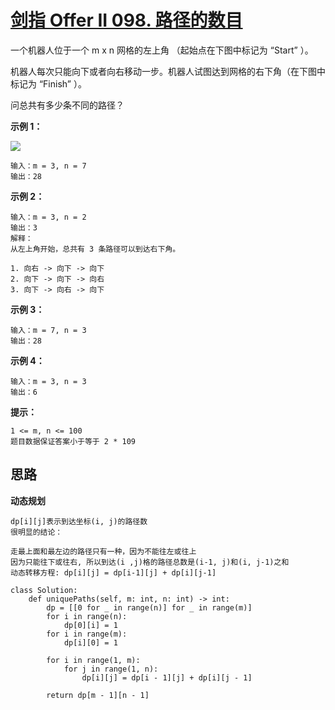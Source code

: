# [剑指 Offer II 098. 路径的数目](https://leetcode-cn.com/problems/2AoeFn/)

一个机器人位于一个 m x n 网格的左上角 （起始点在下图中标记为 “Start” ）。

机器人每次只能向下或者向右移动一步。机器人试图达到网格的右下角（在下图中标记为 “Finish” ）。

问总共有多少条不同的路径？

**示例 1：**

![](https://assets.leetcode.com/uploads/2018/10/22/robot_maze.png)

```
输入：m = 3, n = 7
输出：28
```

**示例 2：**

```
输入：m = 3, n = 2
输出：3
解释：
从左上角开始，总共有 3 条路径可以到达右下角。

1. 向右 -> 向下 -> 向下
2. 向下 -> 向下 -> 向右
3. 向下 -> 向右 -> 向下
```

**示例 3：**

```
输入：m = 7, n = 3
输出：28
```

**示例 4：**

```
输入：m = 3, n = 3
输出：6
```

**提示：**

```
1 <= m, n <= 100
题目数据保证答案小于等于 2 * 109
```



## 思路

**动态规划**

```
dp[i][j]表示到达坐标(i, j)的路径数
很明显的结论：

走最上面和最左边的路径只有一种，因为不能往左或往上
因为只能往下或往右, 所以到达(i ,j)格的路径总数是(i-1, j)和(i, j-1)之和
动态转移方程: dp[i][j] = dp[i-1][j] + dp[i][j-1]
```



```
class Solution:
    def uniquePaths(self, m: int, n: int) -> int:
        dp = [[0 for _ in range(n)] for _ in range(m)]
        for i in range(n):
            dp[0][i] = 1
        for i in range(m):
            dp[i][0] = 1

        for i in range(1, m):
            for j in range(1, n):
                dp[i][j] = dp[i - 1][j] + dp[i][j - 1]

        return dp[m - 1][n - 1]

```

